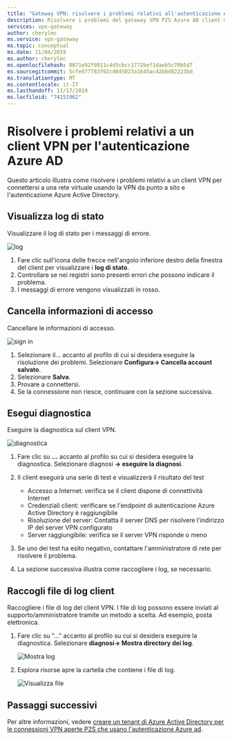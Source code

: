 ```yaml
---
title: "Gateway VPN: risolvere i problemi relativi all'autenticazione Azure AD client VPN"
description: Risolvere i problemi del gateway VPN P2S Azure AD client di autenticazione
services: vpn-gateway
author: cherylmc
ms.service: vpn-gateway
ms.topic: conceptual
ms.date: 11/04/2019
ms.author: cherylmc
ms.openlocfilehash: 8871e92f0911c4d3cbcc1772bef1daeb5c70b5d7
ms.sourcegitcommit: 5cfe977783f02cd045023a1645ac42b8d82223bd
ms.translationtype: MT
ms.contentlocale: it-IT
ms.lasthandoff: 11/17/2019
ms.locfileid: "74151962"
---
```

# <a name="troubleshoot-an-azure-ad-authentication-vpn-client"></a>Risolvere i problemi relativi a un client VPN per l'autenticazione Azure AD

Questo articolo illustra come risolvere i problemi relativi a un client VPN per connettersi a una rete virtuale usando la VPN da punto a sito e l'autenticazione Azure Active Directory.

## <a name="status"></a>Visualizza log di stato

Visualizzare il log di stato per i messaggi di errore.

![log](./media/troubleshoot-ad-vpn-client/1.png)

1. Fare clic sull'icona delle frecce nell'angolo inferiore destro della finestra del client per visualizzare i **log di stato**.
2. Controllare se nei registri sono presenti errori che possono indicare il problema.
3. I messaggi di errore vengono visualizzati in rosso.

## <a name="clear"></a>Cancella informazioni di accesso

Cancellare le informazioni di accesso.

![sign in](./media/troubleshoot-ad-vpn-client/2.png)

1. Selezionare il... accanto al profilo di cui si desidera eseguire la risoluzione dei problemi. Selezionare **Configura-> Cancella account salvato**.
2. Selezionare **Salva**.
3. Provare a connettersi.
4. Se la connessione non riesce, continuare con la sezione successiva.

## <a name="diagnostics"></a>Esegui diagnostica

Eseguire la diagnostica sul client VPN.

![diagnostica](./media/troubleshoot-ad-vpn-client/3.png)

1. Fare clic su **...** accanto al profilo su cui si desidera eseguire la diagnostica. Selezionare diagnosi **-> eseguire la diagnosi**.
2. Il client eseguirà una serie di test e visualizzerà il risultato del test

   * Accesso a Internet: verifica se il client dispone di connettività Internet
   * Credenziali client: verificare se l'endpoint di autenticazione Azure Active Directory è raggiungibile
   * Risoluzione del server: Contatta il server DNS per risolvere l'indirizzo IP del server VPN configurato
   * Server raggiungibile: verifica se il server VPN risponde o meno
3. Se uno dei test ha esito negativo, contattare l'amministratore di rete per risolvere il problema.
4. La sezione successiva illustra come raccogliere i log, se necessario.

## <a name="logfiles"></a>Raccogli file di log client

Raccogliere i file di log del client VPN. I file di log possono essere inviati al supporto/amministratore tramite un metodo a scelta. Ad esempio, posta elettronica.

1. Fare clic su "..." accanto al profilo su cui si desidera eseguire la diagnostica. Selezionare **diagnosi-> Mostra directory dei log**.

   ![Mostra log](./media/troubleshoot-ad-vpn-client/4.png)
2. Esplora risorse apre la cartella che contiene i file di log.

   ![Visualizza file](./media/troubleshoot-ad-vpn-client/5.png)

## <a name="next-steps"></a>Passaggi successivi

Per altre informazioni, vedere [creare un tenant di Azure Active Directory per le connessioni VPN aperte P2S che usano l'autenticazione Azure ad](openvpn-azure-ad-tenant.md).